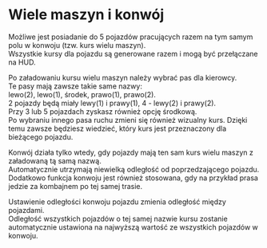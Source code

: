 # Wiele maszyn i konwój
  
Możliwe jest posiadanie do 5 pojazdów pracujących razem na tym samym polu w konwoju (tzw. kurs wielu maszyn).  
Wszystkie kursy dla pojazdu są generowane razem i mogą być przełączane na HUD.  


  
Po załadowaniu kursu wielu maszyn należy wybrać pas dla kierowcy.  
Te pasy mają zawsze takie same nazwy:  
lewo(2), lewo(1), środek, prawo(1), prawo(2).  
2 pojazdy będą miały lewy(1) i prawy(1), 4 - lewy(2) i prawy(2).  
Przy 3 lub 5 pojazdach zyskasz również opcję środkową.  
Po wybraniu innego pasa ruchu zmieni się również wizualny kurs. Dzięki temu zawsze będziesz wiedzieć, który kurs jest przeznaczony dla bieżącego pojazdu.  


  
Konwój działa tylko wtedy, gdy pojazdy mają ten sam kurs wielu maszyn z załadowaną tą samą nazwą.  
Automatycznie utrzymają niewielką odległość od poprzedzającego pojazdu.  
Dodatkowo funkcja konwoju jest również stosowana, gdy na przykład prasa jedzie za kombajnem po tej samej trasie.  


  
Ustawienie odległości konwoju pojazdu zmienia odległość między pojazdami.  
Odległość wszystkich pojazdów o tej samej nazwie kursu zostanie automatycznie ustawiona na najwyższą wartość ze wszystkich pojazdów w konwoju.  


